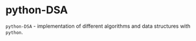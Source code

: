 python-DSA
=============

`python-DSA` - implementation of different algorithms and data structures with `python`.